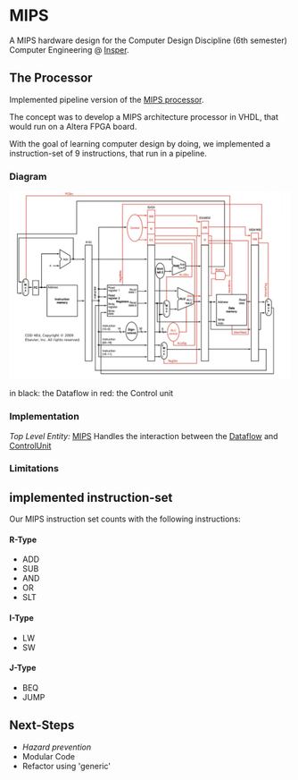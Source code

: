 # MIPS

A MIPS hardware design for the Computer Design Discipline (6th semester) Computer Engineering @ [Insper](https://www.insper.edu.br/en/).

## The Processor

Implemented pipeline version of the [MIPS processor](https://en.wikipedia.org/wiki/MIPS_architecture).

The concept was to develop a MIPS architecture processor in VHDL, that would run on a Altera FPGA board.

With the goal of learning computer design by doing, we implemented a instruction-set of 9 instructions, that run in a pipeline.

### Diagram

![alt text](https://github.com/MatheusDMD/MIPS/blob/pipeline/images/pipeline.jpeg "MIPS pipeline Diagram")

in black: the Dataflow
in red: the Control unit

### Implementation

*Top Level Entity:* [MIPS](./MIPS.vhd)
Handles the interaction between the [Dataflow](./FluxoDeDados.vhd) and [ControlUnit](./UnidadeDeControle.vhd)

### Limitations

## implemented instruction-set

Our MIPS instruction set counts with the following instructions:

#### R-Type
- ADD
- SUB
- AND
- OR
- SLT

#### I-Type
- LW
- SW

#### J-Type
- BEQ
- JUMP

## Next-Steps

- *Hazard prevention*
- Modular Code
- Refactor using 'generic'
